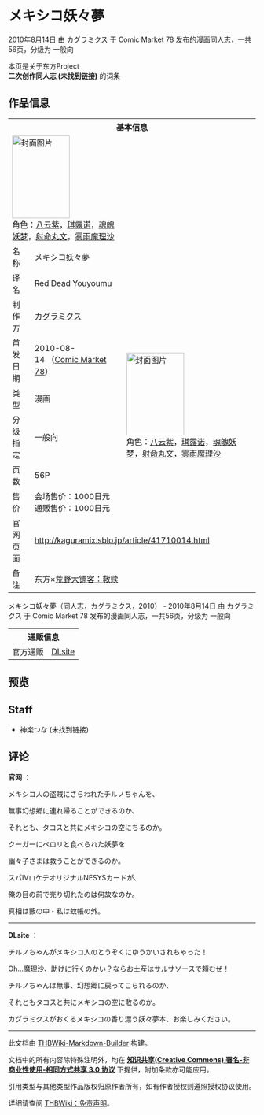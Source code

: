# メキシコ妖々夢

<!-- source html: G:\repos\THBWiki-Markdown-Builder\THBWikiMarkdown\Temp\main\7\75\ns0%3A%E3%83%A1%E3%82%AD%E3%82%B7%E3%82%B3%E5%A6%96%E3%80%85%E5%A4%A2.html -->

2010年8月14日 由 カグラミクス 于 Comic Market 78 发布的漫画同人志，一共56页，分级为 一般向

本页是关于东方Project  
 **二次创作同人志 (未找到链接)** 的词条

## 作品信息

<table><tbody><tr><th colspan="3">基本信息</th></tr><tr><td class="cover-artwork-mobile" colspan="2"><a href="./文件-メキシコ妖々夢封面.jpg.md" class="image" title="封面图片"><img alt="封面图片" src="https://upload.thwiki.cc/thumb/6/64/%E3%83%A1%E3%82%AD%E3%82%B7%E3%82%B3%E5%A6%96%E3%80%85%E5%A4%A2%E5%B0%81%E9%9D%A2.jpg/117px-%E3%83%A1%E3%82%AD%E3%82%B7%E3%82%B3%E5%A6%96%E3%80%85%E5%A4%A2%E5%B0%81%E9%9D%A2.jpg" decoding="async" loading="lazy" width="117" height="168" srcset="https://upload.thwiki.cc/thumb/6/64/%E3%83%A1%E3%82%AD%E3%82%B7%E3%82%B3%E5%A6%96%E3%80%85%E5%A4%A2%E5%B0%81%E9%9D%A2.jpg/176px-%E3%83%A1%E3%82%AD%E3%82%B7%E3%82%B3%E5%A6%96%E3%80%85%E5%A4%A2%E5%B0%81%E9%9D%A2.jpg 1.5x, https://upload.thwiki.cc/thumb/6/64/%E3%83%A1%E3%82%AD%E3%82%B7%E3%82%B3%E5%A6%96%E3%80%85%E5%A4%A2%E5%B0%81%E9%9D%A2.jpg/235px-%E3%83%A1%E3%82%AD%E3%82%B7%E3%82%B3%E5%A6%96%E3%80%85%E5%A4%A2%E5%B0%81%E9%9D%A2.jpg 2x" data-file-width="420" data-file-height="600"></a><div class="cover-char">角色：<a href="./八云紫.md" title="八云紫">八云紫</a>，<a href="./琪露诺.md" title="琪露诺">琪露诺</a>，<a href="./魂魄妖梦.md" title="魂魄妖梦">魂魄妖梦</a>，<a href="./射命丸文.md" title="射命丸文">射命丸文</a>，<a href="./雾雨魔理沙.md" title="雾雨魔理沙">雾雨魔理沙</a></div></td>
</tr><tr><td class="label">名称</td><td colspan="2"> メキシコ妖々夢 </td></tr><tr><td class="label">译名</td><td colspan="2"> Red Dead Youyoumu </td></tr><tr><td class="label">制作方</td><td><a href="./カグラミクス.md" title="カグラミクス">カグラミクス</a></td><td class="cover-artwork" rowspan="6" style="min-width:168px;"><a href="./文件-メキシコ妖々夢封面.jpg.md" class="image" title="封面图片"><img alt="封面图片" src="https://upload.thwiki.cc/thumb/6/64/%E3%83%A1%E3%82%AD%E3%82%B7%E3%82%B3%E5%A6%96%E3%80%85%E5%A4%A2%E5%B0%81%E9%9D%A2.jpg/117px-%E3%83%A1%E3%82%AD%E3%82%B7%E3%82%B3%E5%A6%96%E3%80%85%E5%A4%A2%E5%B0%81%E9%9D%A2.jpg" decoding="async" loading="lazy" width="117" height="168" srcset="https://upload.thwiki.cc/thumb/6/64/%E3%83%A1%E3%82%AD%E3%82%B7%E3%82%B3%E5%A6%96%E3%80%85%E5%A4%A2%E5%B0%81%E9%9D%A2.jpg/176px-%E3%83%A1%E3%82%AD%E3%82%B7%E3%82%B3%E5%A6%96%E3%80%85%E5%A4%A2%E5%B0%81%E9%9D%A2.jpg 1.5x, https://upload.thwiki.cc/thumb/6/64/%E3%83%A1%E3%82%AD%E3%82%B7%E3%82%B3%E5%A6%96%E3%80%85%E5%A4%A2%E5%B0%81%E9%9D%A2.jpg/235px-%E3%83%A1%E3%82%AD%E3%82%B7%E3%82%B3%E5%A6%96%E3%80%85%E5%A4%A2%E5%B0%81%E9%9D%A2.jpg 2x" data-file-width="420" data-file-height="600"></a><div class="cover-char">角色：<a href="./八云紫.md" title="八云紫">八云紫</a>，<a href="./琪露诺.md" title="琪露诺">琪露诺</a>，<a href="./魂魄妖梦.md" title="魂魄妖梦">魂魄妖梦</a>，<a href="./射命丸文.md" title="射命丸文">射命丸文</a>，<a href="./雾雨魔理沙.md" title="雾雨魔理沙">雾雨魔理沙</a></div></td>
</tr><tr><td class="label">首发日期</td><td>2010-08-14&#160;（<a href="/展会作品列表?e=Comic+Market%2378">Comic Market 78</a>）</td></tr><tr><td class="label">类型</td><td>漫画</td></tr><tr><td class="label">分级指定</td><td>一般向</td></tr><tr><td class="label">页数</td><td>56P</td></tr><tr><td class="label">售价</td><td>会场售价：1000日元<br>通贩售价：1000日元</td></tr>
<tr><td class="label">官网页面</td><td colspan="2"><a rel="nofollow" class="external free" href="http://kaguramix.sblo.jp/article/41710014.html">http://kaguramix.sblo.jp/article/41710014.html</a></td></tr><tr><td class="label">备注</td><td colspan="2">东方×<a href="https://zh.wikipedia.org/wiki/荒野大镖客：救赎" class="extiw" title="wzh:荒野大镖客：救赎">荒野大镖客：救赎</a></td></tr></tbody></table>

メキシコ妖々夢（同人志，カグラミクス，2010） - 2010年8月14日 由 カグラミクス 于 Comic Market 78 发布的漫画同人志，一共56页，分级为 一般向

<table><tbody><tr><th colspan="3">通贩信息</th></tr><tr><td class="label">官方通贩</td><td colspan="2"><a rel="nofollow" class="external text" href="http://www.dlsite.com/home/work/=/product_id/RJ069180.html">DLsite</a></td></tr></tbody></table>



## 预览

## Staff
- 神楽つな (未找到链接)


## 评论

  
 **官网** ：  

メキシコ人の盗賊にさらわれたチルノちゃんを、  

無事幻想郷に連れ帰ることができるのか、  

それとも、タコスと共にメキシコの空にちるのか。  

クーガーにペロリと食べられた妖夢を  

幽々子さまは救うことができるのか。  

  

スパIVロケテオリジナルNESYSカードが、  

俺の目の前で売り切れたのは何故なのか。  

真相は藪の中・私は蚊帳の外。  

  

___

  
 **DLsite** ：  

チルノちゃんがメキシコ人のとうぞくにゆうかいされちゃった！  

Oh…魔理沙、助けに行くのかい？ならお土産はサルサソースで頼むぜ！  

チルノちゃんは無事、幻想郷に戻ってこられるのか、  

それともタコスと共にメキシコの空に散るのか。  

カグラミクスがおくるメキシコの香り漂う妖々夢本、お楽しみください。
  


  
  

  





---

此文档由 [THBWiki-Markdown-Builder](https://github.com/Delsin-Yu/THBWiki-Markdown-Builder) 构建。

文档中的所有内容除特殊注明外，均在 [**知识共享(Creative Commons) 署名-非商业性使用-相同方式共享 3.0 协议**](https://creativecommons.org/licenses/by-sa/3.0/deed.zh-hans) 下提供，附加条款亦可能应用。

引用类型与其他类型作品版权归原作者所有，如有作者授权则遵照授权协议使用。

详细请查阅 [THBWiki：免责声明](https://thbwiki.cc/THBWiki:%E5%85%8D%E8%B4%A3%E5%A3%B0%E6%98%8E)。

